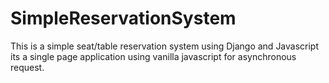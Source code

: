 # SimpleReservationSystem
This is a simple seat/table reservation system using Django and Javascript
its a single page application using vanilla javascript for asynchronous request.
